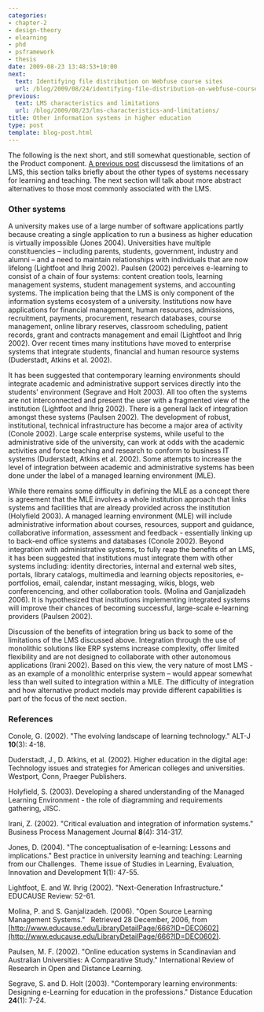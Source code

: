 ```yaml
---
categories:
- chapter-2
- design-theory
- elearning
- phd
- psframework
- thesis
date: 2009-08-23 13:48:53+10:00
next:
  text: Identifying file distribution on Webfuse course sites
  url: /blog/2009/08/24/identifying-file-distribution-on-webfuse-course-sites/
previous:
  text: LMS characteristics and limitations
  url: /blog/2009/08/23/lms-characteristics-and-limitations/
title: Other information systems in higher education
type: post
template: blog-post.html
---
```

The following is the next short, and still somewhat questionable, section of the Product component. [A previous post](/blog/2009/08/23/lms-characteristics-and-limitations/) discussesd the limitations of an LMS, this section talks briefly about the other types of systems necessary for learning and teaching. The next section will talk about more abstract alternatives to those most commonly associated with the LMS.

### Other systems

A university makes use of a large number of software applications partly because creating a single application to run a business as higher education is virtually impossible (Jones 2004). Universities have multiple constituencies – including parents, students, government, industry and alumni – and a need to maintain relationships with individuals that are now lifelong (Lightfoot and Ihrig 2002). Paulsen (2002) perceives e-learning to consist of a chain of four systems: content creation tools, learning management systems, student management systems, and accounting systems. The implication being that the LMS is only component of the information systems ecosystem of a university. Institutions now have applications for financial management, human resources, admissions, recruitment, payments, procurement, research databases, course management, online library reserves, classroom scheduling, patient records, grant and contracts management and email (Lightfoot and Ihrig 2002). Over recent times many institutions have moved to enterprise systems that integrate students, financial and human resource systems (Duderstadt, Atkins et al. 2002).

It has been suggested that contemporary learning environments should integrate academic and administrative support services directly into the students' environment (Segrave and Holt 2003). All too often the systems are not interconnected and present the user with a fragmented view of the institution (Lightfoot and Ihrig 2002). There is a general lack of integration amongst these systems (Paulsen 2002). The development of robust, institutional, technical infrastructure has become a major area of activity (Conole 2002). Large scale enterprise systems, while useful to the administrative side of the university, can work at odds with the academic activities and force teaching and research to conform to business IT systems (Duderstadt, Atkins et al. 2002). Some attempts to increase the level of integration between academic and administrative systems has been done under the label of a managed learning environment (MLE).

While there remains some difficulty in defining the MLE as a concept there is agreement that the MLE involves a whole institution approach that links systems and facilities that are already provided across the institution (Holyfield 2003). A managed learning environment (MLE) will include administrative information about courses, resources, support and guidance, collaborative information, assessment and feedback - essentially linking up to back-end office systems and databases (Conole 2002). Beyond integration with administrative systems, to fully reap the benefits of an LMS, it has been suggested that institutions must integrate them with other systems including: identity directories, internal and external web sites, portals, library catalogs, multimedia and learning objects repositories, e-portfolios, email, calendar, instant messaging, wikis, blogs, web conferencencing, and other collaboration tools. (Molina and Ganjalizadeh 2006). It is hypothesized that institutions implementing integrated systems will improve their chances of becoming successful, large-scale e-learning providers (Paulsen 2002).

Discussion of the benefits of integration bring us back to some of the limitations of the LMS discussed above. Integration through the use of monolithic solutions like ERP systems increase complexity, offer limited flexibility and are not designed to collaborate with other autonomous applications (Irani 2002). Based on this view, the very nature of most LMS - as an example of a monolithic enterprise system – would appear somewhat less than well suited to integration within a MLE. The difficulty of integration and how alternative product models may provide different capabilities is part of the focus of the next section.

### References

Conole, G. (2002). "The evolving landscape of learning technology." ALT-J **10**(3): 4-18.

Duderstadt, J., D. Atkins, et al. (2002). Higher education in the digital age: Technology issues and strategies for American colleges and universities. Westport, Conn, Praeger Publishers.

Holyfield, S. (2003). Developing a shared understanding of the Managed Learning Environment - the role of diagramming and requirements gathering, JISC.

Irani, Z. (2002). "Critical evaluation and integration of information systems." Business Process Management Journal **8**(4): 314-317.

Jones, D. (2004). "The conceptualisation of e-learning: Lessons and implications." Best practice in university learning and teaching: Learning from our Challenges.  Theme issue of Studies in Learning, Evaluation, Innovation and Development **1**(1): 47-55.

Lightfoot, E. and W. Ihrig (2002). "Next-Generation Infrastructure." EDUCAUSE Review: 52-61.

Molina, P. and S. Ganjalizadeh. (2006). "Open Source Learning Management Systems."   Retrieved 28 December, 2006, from [http://www.educause.edu/LibraryDetailPage/666?ID=DEC0602](http://www.educause.edu/LibraryDetailPage/666?ID=DEC0602).

Paulsen, M. F. (2002). "Online education systems in Scandinavian and Australian Universities: A Comparative Study." International Review of Research in Open and Distance Learning.

Segrave, S. and D. Holt (2003). "Contemporary learning environments: Designing e-Learning for education in the professions." Distance Education **24**(1): 7-24.